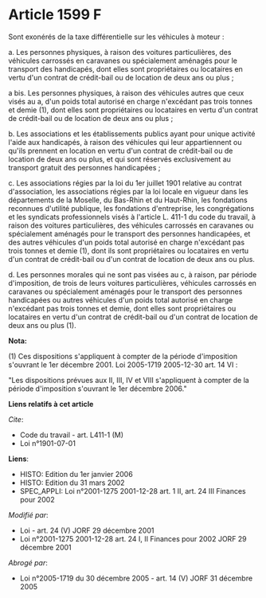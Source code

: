 # Article 1599 F

Sont exonérés de la taxe différentielle sur les véhicules à moteur :

a. Les personnes physiques, à raison des voitures particulières, des véhicules carrossés en caravanes ou spécialement
aménagés pour le transport des handicapés, dont elles sont propriétaires ou locataires en vertu d'un contrat de crédit-bail
ou de location de deux ans ou plus ;

a bis. Les personnes physiques, à raison des véhicules autres que ceux visés au a, d'un poids total autorisé en charge
n'excédant pas trois tonnes et demie (1), dont elles sont propriétaires ou locataires en vertu d'un contrat de crédit-bail ou
de location de deux ans ou plus ;

b. Les associations et les établissements publics ayant pour unique activité l'aide aux handicapés, à raison des véhicules
qui leur appartiennent ou qu'ils prennent en location en vertu d'un contrat de crédit-bail ou de location de deux ans ou
plus, et qui sont réservés exclusivement au transport gratuit des personnes handicapées ;

c. Les associations régies par la loi du 1er juillet 1901 relative au contrat d'association, les associations régies par la
loi locale en vigueur dans les départements de la Moselle, du Bas-Rhin et du Haut-Rhin, les fondations reconnues d'utilité
publique, les fondations d'entreprise, les congrégations et les syndicats professionnels visés à l'article L. 411-1 du code
du travail, à raison des voitures particulières, des véhicules carrossés en caravanes ou spécialement aménagés pour le
transport des personnes handicapées, et des autres véhicules d'un poids total autorisé en charge n'excédant pas trois tonnes
et demie (1), dont ils sont propriétaires ou locataires en vertu d'un contrat de crédit-bail ou d'un contrat de location de
deux ans ou plus.

d. Les personnes morales qui ne sont pas visées au c, à raison, par période d'imposition, de trois de leurs voitures
particulières, véhicules carrossés en caravanes ou spécialement aménagés pour le transport des personnes handicapées ou
autres véhicules d'un poids total autorisé en charge n'excédant pas trois tonnes et demie, dont elles sont propriétaires ou
locataires en vertu d'un contrat de crédit-bail ou d'un contrat de location de deux ans ou plus (1).

**Nota:**

(1) Ces dispositions s'appliquent à compter de la période d'imposition s'ouvrant le 1er décembre 2001.    Loi 2005-1719
2005-12-30 art. 14 VI :

"Les dispositions prévues aux II, III, IV et VIII s'appliquent à compter de la période d'imposition s'ouvrant le 1er décembre
2006."

**Liens relatifs à cet article**

_Cite_:

  - Code du travail - art. L411-1 (M)
  - Loi n°1901-07-01

**Liens**:

  - HISTO: Edition du 1er janvier 2006
  - HISTO: Edition du 31 mars 2002
  - SPEC_APPLI: Loi n°2001-1275 2001-12-28 art. 1 II, art. 24 III Finances pour 2002

_Modifié par_:

  - Loi - art. 24 (V) JORF 29 décembre 2001
  - Loi n°2001-1275 2001-12-28 art. 24 I, II Finances pour 2002 JORF 29 décembre 2001

_Abrogé par_:

  - Loi n°2005-1719 du 30 décembre 2005 - art. 14 (V) JORF 31 décembre 2005
